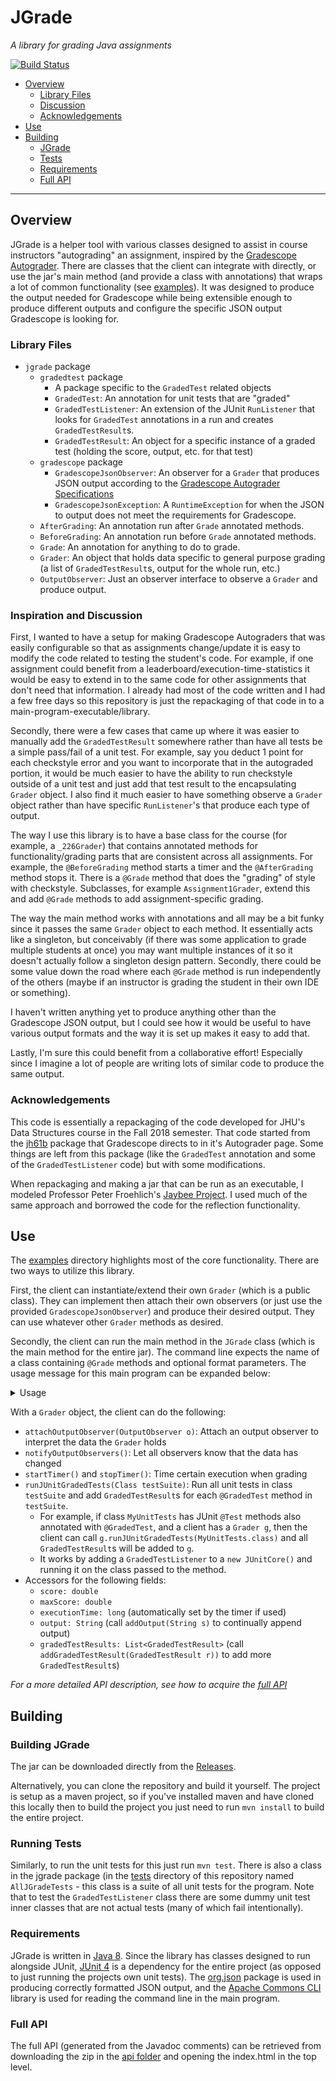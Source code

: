 
# JGrade
_A library for grading Java assignments_

[![Build Status](https://travis-ci.com/tkutche1/jgrade.svg?token=o33zRRbwCfdkkKhsDNVp&branch=development)](https://travis-ci.com/tkutche1/jgrade)

- [Overview](#overview)
  - [Library Files](#library-files)
  - [Discussion](#inspiration-and-discussion)
  - [Acknowledgements](#acknowledgements)
- [Use](#use)
- [Building](#building)
  - [JGrade](#building-jgrade)
  - [Tests](#running-tests)
  - [Requirements](#requirements)
  - [Full API](#full-api)
  
  
---

## Overview
JGrade is a helper tool with various classes designed to assist in course instructors "autograding" an assignment, inspired by the [Gradescope Autograder](https://gradescope-autograders.readthedocs.io/en/latest/). There are classes that the client can integrate with directly, or use the jar's main method (and provide a class with annotations) that wraps a lot of common functionality (see [examples](https://github.com/tkutche1/jgrade/tree/development/examples)). It was designed to produce the output needed for Gradescope while being extensible enough to produce different outputs and configure the specific JSON output Gradescope is looking for.

### Library Files

- `jgrade` package
  - `gradedtest` package
    - A package specific to the `GradedTest` related objects
    - `GradedTest`: An annotation for unit tests that are "graded"
    - `GradedTestListener`: An extension of the JUnit `RunListener` that looks for `GradedTest` annotations in a run and creates `GradedTestResult`s.
    - `GradedTestResult`: An object for a specific instance of a graded test (holding the score, output, etc. for that test)
  - `gradescope` package
    - `GradescopeJsonObserver`: An observer for a `Grader` that produces JSON output according to the [Gradescope Autograder Specifications](https://gradescope-autograders.readthedocs.io/en/latest/specs/)
    - `GradescopeJsonException`: A `RuntimeException` for when the JSON to output does not meet the requirements for Gradescope.
  - `AfterGrading`: An annotation run after `Grade` annotated methods.
  - `BeforeGrading`: An annotation run before `Grade` annotated methods.
  - `Grade`: An annotation for anything to do to grade.
  - `Grader`: An object that holds data specific to general purpose grading (a list of `GradedTestResult`s, output for the whole run, etc.)
  - `OutputObserver`: Just an observer interface to observe a `Grader` and produce output.

  
### Inspiration and Discussion
First, I wanted to have a setup for making Gradescope Autograders that was easily configurable so that as assignments change/update it is easy to modify the code related to testing the student's code. For example, if one assignment could benefit from a leaderboard/execution-time-statistics it would be easy to extend in to the same code for other assignments that don't need that information. I already had most of the code written and I had a few free days so this repository is just the repackaging of that code in to a main-program-executable/library.

Secondly, there were a few cases that came up where it was easier to manually add the   `GradedTestResult` somewhere rather than have all tests be a simple pass/fail of a unit test. For example, say you deduct 1 point for each checkstyle error and you want to incorporate that in the autograded portion, it would be much easier to have the ability to run checkstyle outside of a unit test and just add that test result to the encapsulating `Grader` object. I also find it much easier to have something observe a `Grader` object rather than have specific `RunListener`'s that produce each type of output.

The way I use this library is to have a base class for the course (for example, a `_226Grader`) that contains annotated methods for functionality/grading parts that are consistent across all assignments. For example, the `@BeforeGrading` method starts a timer and the `@AfterGrading` method stops it. There is a `@Grade` method that does the "grading" of style with checkstyle. Subclasses, for example `Assignment1Grader`, extend this and add `@Grade` methods to add assignment-specific grading.

The way the main method works with annotations and all may be a bit funky since it passes the same `Grader` object to each method. It essentially acts like a singleton, but conceivably (if there was some application to grade multiple students at once) you may want multiple instances of it so it doesn't actually follow a singleton design pattern. Secondly, there could be some value down the road where each `@Grade` method is run independently of the others (maybe if an instructor is grading the student in their own IDE or something).

I haven't written anything yet to produce anything other than the Gradescope JSON output, but I could see how it would be useful to have various output formats and the way it is set up makes it easy to add that.

Lastly, I'm sure this could benefit from a collaborative effort! Especially since I imagine a lot of people are writing lots of similar code to produce the same output.
  
### Acknowledgements
This code is essentially a repackaging of the code developed for JHU's Data Structures course in the Fall 2018 semester. That code started from the [jh61b](https://github.com/gradescope/autograder_samples/tree/master/java/src/main/java/com/gradescope/jh61b) package that Gradescope directs to in it's Autograder page. Some things are left from this package (like the `GradedTest` annotation and some of the `GradedTestListener` code) but with some modifications.

When repackaging and making a jar that can be run as an executable, I modeled Professor Peter Froehlich's [Jaybee Project](https://github.com/phf/jb). I used much of the same approach and borrowed the code for the reflection functionality.

## Use

The [examples](https://github.com/tkutche1/jgrade/tree/development/examples) directory highlights most of the core functionality. There are two ways to utilize this library.

First, the client can instantiate/extend their own `Grader` (which is a public class). They can implement then attach their own observers (or just use the provided `GradescopeJsonObserver`) and produce their desired output. They can use whatever other `Grader` methods as desired.

Secondly, the client can run the main method in the `JGrade` class (which is the main method for the entire jar). The command line expects the name of a class containing `@Grade` methods and optional format parameters. The usage message for this main program can be expanded below:
<details><summary>Usage</summary>
<p>
-c,--classname arg            the class containing annotated methods to grade
-f,--format output-format     specify output, one of 'json' (default) or 'txt'
-h,--help<br>
   --no-output                don't produce any output (if user overriding)
-o destination                save output to another file (if not specified,
                              prints to standard out)
   --pretty-print             pretty-print output (when format is json)
-v,--version<br>
</p>
</details>

With a `Grader` object, the client can do the following:
- `attachOutputObserver(OutputObserver o)`: Attach an output observer to interpret the data the `Grader` holds
- `notifyOutputObservers()`: Let all observers know that the data has changed
- `startTimer()` and `stopTimer()`: Time certain execution when grading
- `runJUnitGradedTests(Class testSuite)`: Run all unit tests in class `testSuite` and add `GradedTestResult`s for each `@GradedTest` method in `testSuite`.
  - For example, if class `MyUnitTests` has JUnit `@Test` methods also annotated with `@GradedTest`, and a client has a `Grader g`, then the client can call `g.runJUnitGradedTests(MyUnitTests.class)` and all `GradedTestResult`s will be added to `g`.
  - It works by adding a `GradedTestListener` to a `new JUnitCore()` and running it on the class passed to the method.
- Accessors for the following fields:
  - `score: double`
  - `maxScore: double`
  - `executionTime: long` (automatically set by the timer if used)
  - `output: String` (call `addOutput(String s)` to continually append output)
  - `gradedTestResults: List<GradedTestResult>` (call `addGradedTestResult(GradedTestResult r))` to add more `GradedTestResult`s)

_For a more detailed API description, see how to acquire the [full API](#full-api)_

## Building

### Building JGrade

The jar can be downloaded directly from the [Releases](https://github.com/tkutche1/jgrade/releases).

Alternatively, you can clone the repository and build it yourself. The project is setup as a maven project, so if you've installed maven and have cloned this locally then to build the project you just need to run `mvn install` to build the entire project.

### Running Tests
Similarly, to run the unit tests for this just run `mvn test`. There is also a class in the jgrade package (in the [tests](https://github.com/tkutche1/jgrade/tree/development/src/test/java/edu/jhu/cs/jgrade) directory of this repository named `AllJGradeTests` - this class is a suite of all unit tests for the program. Note that to test the `GradedTestListener` class there are some dummy unit test inner classes that are not actual tests (many of which fail intentionally).

### Requirements
JGrade is written in [Java 8](https://www.oracle.com/technetwork/java/javase/overview/java8-2100321.html). Since the library has classes designed to run alongside JUnit, [JUnit 4](https://junit.org/junit4/) is a dependency for the entire project (as opposed to just running the projects own unit tests). The [org.json](https://mvnrepository.com/artifact/org.json/json) package is used in producing correctly formatted JSON output, and the [Apache Commons CLI](https://commons.apache.org/proper/commons-cli/) library is used for reading the command line in the main program.

### Full API
The full API (generated from the Javadoc comments) can be retrieved from downloading the zip in the [api folder](https://github.com/tkutche1/jgrade/tree/development/docs/api) and opening the index.html in the top level. 
